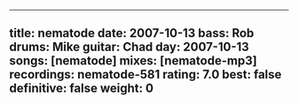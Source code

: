 
---
title: nematode
date: 2007-10-13
bass:	Rob
drums:	Mike
guitar:	Chad
day: 2007-10-13
songs: [nematode]
mixes: [nematode-mp3]
recordings: nematode-581
rating: 7.0
best: false
definitive: false
weight: 0
---
